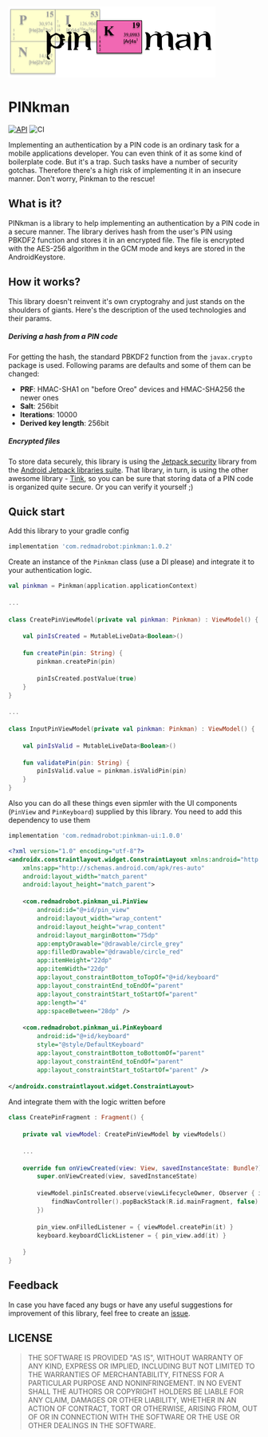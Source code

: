 ![](img/logo.png)

# PINkman
[![API](https://img.shields.io/badge/API-23%2B-red.svg?style=flat)](https://android-arsenal.com/api?level=23)
![CI](https://github.com/RedMadRobot/PINkman/workflows/CI/badge.svg)


Implementing an authentication by a PIN code is an ordinary task for a
mobile applications developer. You can even think of it as some kind of
boilerplate code. But it's a trap. Such tasks have a number of security
gotchas. Therefore there's a high risk of implementing it in an insecure
manner. Don't worry, Pinkman to the rescue!

## What is it?

PINkman is a library to help implementing an authentication by a PIN
code in a secure manner. The library derives hash from the user's PIN
using PBKDF2 function and stores it in an encrypted file. The file is
encrypted with the AES-256 algorithm in the GCM mode and keys are stored
in the AndroidKeystore.

## How it works?

This library doesn't reinvent it's own cryptograhy and just stands on
the shoulders of giants. Here's the description of the used technologies
and their params.

##### Deriving a hash from a PIN code

For getting the hash, the standard PBKDF2 function from the
`javax.crypto` package is used. Following params are defaults and some
of them can be changed:

- **PRF**: HMAC-SHA1 on "before Oreo" devices and HMAC-SHA256 the newer
  ones
- **Salt**: 256bit
- **Iterations**: 10000
- **Derived key length**: 256bit

##### Encrypted files

To store data securely, this library is using the
[Jetpack security](https://developer.android.com/jetpack/androidx/releases/security)
library from the
[Android Jetpack libraries suite](https://developer.android.com/jetpack).
That library, in turn, is using the other awesome library -
[Tink](https://github.com/google/tink), so you can be sure that storing
data of a PIN code is organized quite secure. Or you can verify it
yourself ;)


## Quick start

Add this library to your gradle config

```groovy
implementation 'com.redmadrobot:pinkman:1.0.2'
```

Create an instance of the `Pinkman` class (use a DI please) and
integrate it to your authentication logic.

```kotlin
val pinkman = Pinkman(application.applicationContext)

...

class CreatePinViewModel(private val pinkman: Pinkman) : ViewModel() {

    val pinIsCreated = MutableLiveData<Boolean>()

    fun createPin(pin: String) {
        pinkman.createPin(pin)

        pinIsCreated.postValue(true)
    }
}

...

class InputPinViewModel(private val pinkman: Pinkman) : ViewModel() {

    val pinIsValid = MutableLiveData<Boolean>()

    fun validatePin(pin: String) {
        pinIsValid.value = pinkman.isValidPin(pin)
    }
}
```

Also you can do all these things even sipmler with the UI components
(`PinView` and `PinKeyboard`) supplied by this library. You need to add
this dependency to use them

```groovy
implementation 'com.redmadrobot:pinkman-ui:1.0.0' 
```

```xml
<?xml version="1.0" encoding="utf-8"?>
<androidx.constraintlayout.widget.ConstraintLayout xmlns:android="http://schemas.android.com/apk/res/android"
    xmlns:app="http://schemas.android.com/apk/res-auto"
    android:layout_width="match_parent"
    android:layout_height="match_parent">

    <com.redmadrobot.pinkman_ui.PinView
        android:id="@+id/pin_view"
        android:layout_width="wrap_content"
        android:layout_height="wrap_content"
        android:layout_marginBottom="75dp"
        app:emptyDrawable="@drawable/circle_grey"
        app:filledDrawable="@drawable/circle_red"
        app:itemHeight="22dp"
        app:itemWidth="22dp"
        app:layout_constraintBottom_toTopOf="@+id/keyboard"
        app:layout_constraintEnd_toEndOf="parent"
        app:layout_constraintStart_toStartOf="parent"
        app:length="4"
        app:spaceBetween="28dp" />

    <com.redmadrobot.pinkman_ui.PinKeyboard
        android:id="@+id/keyboard"
        style="@style/DefaultKeyboard"
        app:layout_constraintBottom_toBottomOf="parent"
        app:layout_constraintEnd_toEndOf="parent"
        app:layout_constraintStart_toStartOf="parent" />

</androidx.constraintlayout.widget.ConstraintLayout>

```

And integrate them with the logic written before

```kotlin
class CreatePinFragment : Fragment() {

    private val viewModel: CreatePinViewModel by viewModels()

    ...
    
    override fun onViewCreated(view: View, savedInstanceState: Bundle?) {
        super.onViewCreated(view, savedInstanceState)

        viewModel.pinIsCreated.observe(viewLifecycleOwner, Observer { isCreated ->
            findNavController().popBackStack(R.id.mainFragment, false)
        })

        pin_view.onFilledListener = { viewModel.createPin(it) }
        keyboard.keyboardClickListener = { pin_view.add(it) }

    }
}
```

## Feedback

In case you have faced any bugs or have any useful suggestions for
improvement of this library, feel free to create an
[issue](https://github.com/RedMadRobot/PINkman/issues).

## LICENSE

>THE SOFTWARE IS PROVIDED "AS IS", WITHOUT WARRANTY OF ANY KIND, EXPRESS
>OR IMPLIED, INCLUDING BUT NOT LIMITED TO THE WARRANTIES OF
>MERCHANTABILITY, FITNESS FOR A PARTICULAR PURPOSE AND NONINFRINGEMENT.
>IN NO EVENT SHALL THE AUTHORS OR COPYRIGHT HOLDERS BE LIABLE FOR ANY
>CLAIM, DAMAGES OR OTHER LIABILITY, WHETHER IN AN ACTION OF CONTRACT,
>TORT OR OTHERWISE, ARISING FROM, OUT OF OR IN CONNECTION WITH THE
>SOFTWARE OR THE USE OR OTHER DEALINGS IN THE SOFTWARE.

